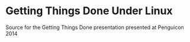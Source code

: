 Getting Things Done Under Linux
===============================

Source for the Getting Things Done presentation presented at Penguicon 2014

